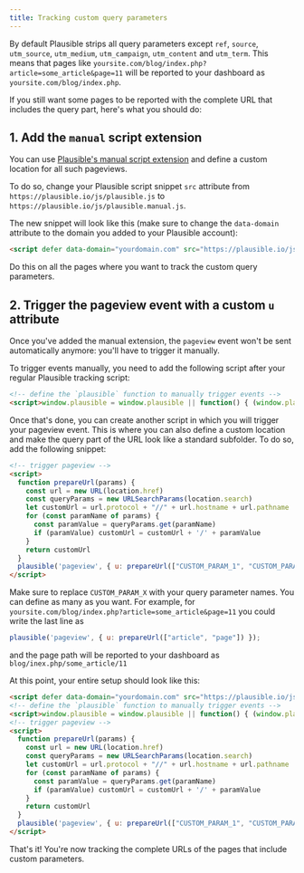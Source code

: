 ```yaml
---
title: Tracking custom query parameters
---
```


By default Plausible strips all query parameters except `ref`, `source`, `utm_source`, `utm_medium`, `utm_campaign`, `utm_content` and `utm_term`.
This means that pages like `yoursite.com/blog/index.php?article=some_article&page=11` will be reported to your dashboard as `yoursite.com/blog/index.php`.

If you still want some pages to be reported with the complete URL that includes the query part, here's what you should do:

## 1. Add the `manual` script extension

You can use [Plausible's manual script extension](script-extensions.md#plausiblemanualjs) and define a custom location for all such pageviews. 

To do so, change your Plausible script snippet `src` attribute from `https://plausible.io/js/plausible.js` to `https://plausible.io/js/plausible.manual.js`.

The new snippet will look like this (make sure to change the `data-domain` attribute to the domain you added to your Plausible account):

```html
<script defer data-domain="yourdomain.com" src="https://plausible.io/js/plausible.manual.js"></script>
```
Do this on all the pages where you want to track the custom query parameters.

## 2. Trigger the pageview event with a custom `u` attribute

Once you've added the manual extension, the `pageview` event won't be sent automatically anymore: you'll have to trigger it manually.

To trigger events manually, you need to add the following script after your regular Plausible tracking script:

```html
<!-- define the `plausible` function to manually trigger events -->
<script>window.plausible = window.plausible || function() { (window.plausible.q = window.plausible.q || []).push(arguments) }</script>
```

Once that's done, you can create another script in which you will trigger your pageview event. This is where you can also define a custom location and
make the query part of the URL look like a standard subfolder. To do so, add the following snippet:

```html
<!-- trigger pageview -->
<script>
  function prepareUrl(params) {
    const url = new URL(location.href)
    const queryParams = new URLSearchParams(location.search)
    let customUrl = url.protocol + "//" + url.hostname + url.pathname
    for (const paramName of params) {
      const paramValue = queryParams.get(paramName)
      if (paramValue) customUrl = customUrl + '/' + paramValue
    }
    return customUrl
  }
  plausible('pageview', { u: prepareUrl(["CUSTOM_PARAM_1", "CUSTOM_PARAM_2", ... ]) })
</script>
```
Make sure to replace `CUSTOM_PARAM_X` with your query parameter names. You can define as many as you want.
For example, for `yoursite.com/blog/index.php?article=some_article&page=11` you could write the last line as

```javascript
plausible('pageview', { u: prepareUrl(["article", "page"]) });
```

and the page path will be reported to your dashboard as `blog/inex.php/some_article/11`

At this point, your entire setup should look like this:

```html
<script defer data-domain="yourdomain.com" src="https://plausible.io/js/plausible.manual.js"></script>
<!-- define the `plausible` function to manually trigger events -->
<script>window.plausible = window.plausible || function() { (window.plausible.q = window.plausible.q || []).push(arguments) }</script>
<!-- trigger pageview -->
<script>
  function prepareUrl(params) {
    const url = new URL(location.href)
    const queryParams = new URLSearchParams(location.search)
    let customUrl = url.protocol + "//" + url.hostname + url.pathname
    for (const paramName of params) {
      const paramValue = queryParams.get(paramName)
      if (paramValue) customUrl = customUrl + '/' + paramValue
    }
    return customUrl
  }
  plausible('pageview', { u: prepareUrl(["CUSTOM_PARAM_1", "CUSTOM_PARAM_2", ... ]) })
</script>
```

That's it! You're now tracking the complete URLs of the pages that include custom parameters. 
